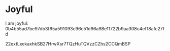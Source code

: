 # Joyful

I am joyful: 0b4b55ad7be97db3f65a591093c96c51d96a98e11722b9aa308c4ef18afc27fd


22extLxekaxhkSB27HrwXsr7TQzHuTQVzzCZhs2CCQmBSP